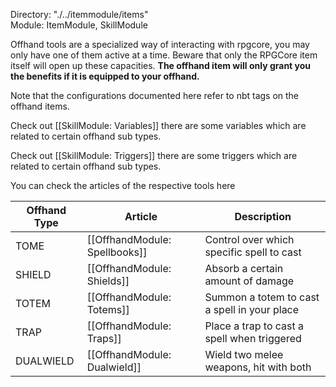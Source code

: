 Directory: "./../itemmodule/items"  
Module: ItemModule, SkillModule

Offhand tools are a specialized way of interacting with rpgcore, you may only have one of them active at a time. Beware that only the RPGCore item itself will open up these capacities. **The offhand item will only grant you the benefits if it is equipped to your offhand.**

Note that the configurations documented here refer to nbt tags on the offhand items.

Check out [[SkillModule: Variables]] there are some variables which are related to certain offhand sub types. 

Check out [[SkillModule: Triggers]] there are some triggers which are related to certain offhand sub types.

You can check the articles of the respective tools here

| Offhand Type | Article | Description |
|-|-|-|
| TOME | [[OffhandModule: Spellbooks]] | Control over which specific spell to cast |
| SHIELD | [[OffhandModule: Shields]] | Absorb a certain amount of damage |
| TOTEM | [[OffhandModule: Totems]] | Summon a totem to cast a spell in your place |
| TRAP | [[OffhandModule: Traps]] | Place a trap to cast a spell when triggered |
| DUALWIELD | [[OffhandModule: Dualwield]] | Wield two melee weapons, hit with both |